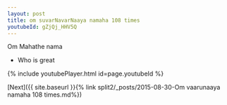 ```yaml
---
layout: post
title: om suvarNavarNaaya namaha 108 times
youtubeId: gZjQj_HHV5Q
---
```

 
 
Om Mahathe nama 
 
 -  Who is great 
 
  
 
  
 
 
 
 
 
 


{% include youtubePlayer.html id=page.youtubeId %}
 
[Next]({{ site.baseurl }}{% link  split2/_posts/2015-08-30-Om vaarunaaya namaha 108 times.md%})
 
